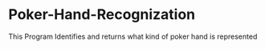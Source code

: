 # Poker-Hand-Recognization
This Program Identifies and returns what kind of poker hand is represented 
